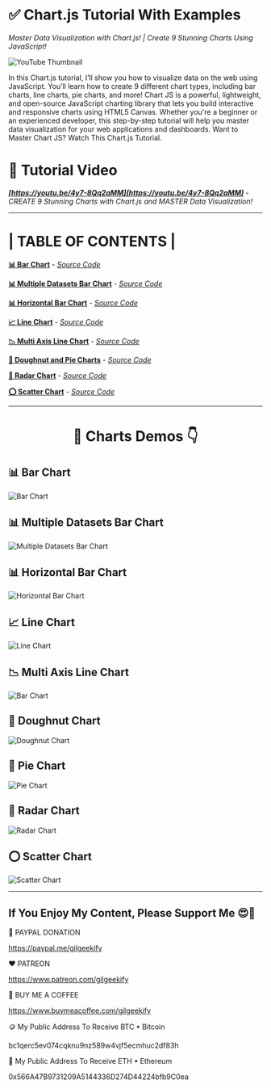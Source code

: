 # ✅ Chart.js Tutorial With Examples

_Master Data Visualization with Chart.js! | Create 9 Stunning Charts Using JavaScript!_

![YouTube Thumbnail](images/chart.js-tutorial.png "Chart.js Tutorial With Examples - YouTube Thumbnail")

In this Chart.js tutorial, I’ll show you how to visualize data on the web using JavaScript. You’ll learn how to create 9 different chart types, including bar charts, line charts, pie charts, and more! Chart JS is a powerful, lightweight, and open-source JavaScript charting library that lets you build interactive and responsive charts using HTML5 Canvas. Whether you're a beginner or an experienced developer, this step-by-step tutorial will help you master data visualization for your web applications and dashboards. Want to Master Chart JS? Watch This Chart.js Tutorial.

# 🎥 Tutorial Video
***[https://youtu.be/4y7-8Qq2aMM](https://youtu.be/4y7-8Qq2aMM)*** - *CREATE 9 Stunning Charts with Chart.js and MASTER Data Visualization!*

<hr>

# | TABLE OF CONTENTS |

**[📊 Bar Chart](https://saeedkohansal.github.io/Chart.js-Tutorial-With-Examples/source-code/charts/bar-chart.html)** - *[Source Code](source-code/charts/bar-chart.html)*

**[📊 Multiple Datasets Bar Chart](https://saeedkohansal.github.io/Chart.js-Tutorial-With-Examples/source-code/charts/bar-chart-multiple-datasets.html)** - *[Source Code](source-code/charts/bar-chart-multiple-datasets.html)*

**[📊 Horizontal Bar Chart](https://saeedkohansal.github.io/Chart.js-Tutorial-With-Examples/source-code/charts/bar-chart-horizontal.html)** - *[Source Code](source-code/charts/bar-chart-horizontal.html)*

**[📈 Line Chart](https://saeedkohansal.github.io/Chart.js-Tutorial-With-Examples/source-code/charts/line-chart.html)** - *[Source Code](source-code/charts/line-chart.html)*

**[📉 Multi Axis Line Chart](https://saeedkohansal.github.io/Chart.js-Tutorial-With-Examples/source-code/charts/line-chart-multi-axis.html)** - *[Source Code](source-code/charts/line-chart-multi-axis.html)*

**[🍩 Doughnut and Pie Charts](https://saeedkohansal.github.io/Chart.js-Tutorial-With-Examples/source-code/charts/doughnut-and-pie-charts.html)** - *[Source Code](source-code/charts/doughnut-and-pie-charts.html)*

**[🔶 Radar Chart](https://saeedkohansal.github.io/Chart.js-Tutorial-With-Examples/source-code/charts/radar-chart.html)** - *[Source Code](source-code/charts/radar-chart.html)*

**[⭕ Scatter Chart](https://saeedkohansal.github.io/Chart.js-Tutorial-With-Examples/source-code/charts/scatter-chart.html)** - *[Source Code](source-code/charts/scatter-chart.html)*

<hr>

<div align="center"><h1>📸 Charts Demos 👇</h1></div>

## 📊 Bar Chart

![Bar Chart](images/chart.js-examples/bar-chart.png "Bar Chart - Example")

## 📊 Multiple Datasets Bar Chart

![Multiple Datasets Bar Chart](images/chart.js-examples/bar-chart-multiple-datasets.png "Multiple Datasets Bar Chart - Example")

## 📊 Horizontal Bar Chart

![Horizontal Bar Chart](images/chart.js-examples/bar-chart-horizontal.png "Horizontal Bar Chart - Example")

## 📈 Line Chart

![Line Chart](images/chart.js-examples/line-chart.png "Line Chart - Example")

## 📉 Multi Axis Line Chart

![Bar Chart](images/chart.js-examples/line-chart-multi-axis.png "Multi Axis Line Chart - Example")

## 🍩 Doughnut Chart

![Doughnut Chart](images/chart.js-examples/doughnut-chart.png "Doughnut Chart - Example")

## 🍩 Pie Chart

![Pie Chart](images/chart.js-examples/pie-chart.png "Pie Chart - Example")

## 🔶 Radar Chart

![Radar Chart](images/chart.js-examples/radar-chart.png "Radar Chart - Example")

## ⭕ Scatter Chart

![Scatter Chart](images/chart.js-examples/scatter-chart.png "Scatter Chart - Example")

<hr>

## If You Enjoy My Content, Please Support Me 😍🙏

💙 PAYPAL DONATION

https://paypal.me/gilgeekify

❤️ PATREON

https://www.patreon.com/gilgeekify

💛 BUY ME A COFFEE

https://www.buymeacoffee.com/gilgeekify

🪙 My Public Address To Receive BTC • Bitcoin

bc1qerc5ev074cqknu9nz589w4vjf5ecmhuc2df83h

🥈 My Public Address To Receive ETH • Ethereum

0x566A47B9731209A5144336D274D44224bfb9C0ea
